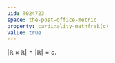 ```yaml
---
uid: T024723
space: the-post-office-metric
property: cardinality-mathfrak(c)
value: true
---
```

$|\mathbb{R}\times \mathbb{R}|=|\mathbb{R}|=c$.

